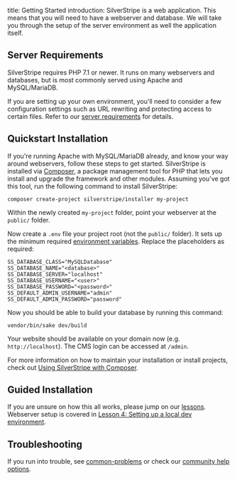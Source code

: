 title: Getting Started
introduction: SilverStripe is a web application. This means that you will need to have a webserver and database. We will take you through the setup of the server environment as well the application itself.

## Server Requirements

SilverStripe requires PHP 7.1 or newer.
It runs on many webservers and databases,
but is most commonly served using Apache and MySQL/MariaDB.

If you are setting up your own environment,
you'll need to consider a few configuration settings
such as URL rewriting and protecting access to certain files.
Refer to our [server requirements](server_requirements) for details.

## Quickstart Installation

If you're running Apache with MySQL/MariaDB already,
and know your way around webservers, follow these steps to get started.
SilverStripe is installed via [Composer](https://getcomposer.org), a package management tool for PHP that
lets you install and upgrade the framework and other modules. 
Assuming you've got this tool, run the following command to install SilverStripe:

```
composer create-project silverstripe/installer my-project
```

Within the newly created `my-project` folder, point your webserver at the `public/` folder.

Now create a `.env` file your project root (not the `public/` folder).
It sets up the minimum required [environment variables](environment_management).
Replace the placeholders as required:

```
SS_DATABASE_CLASS="MySQLDatabase"
SS_DATABASE_NAME="<database>"
SS_DATABASE_SERVER="localhost"
SS_DATABASE_USERNAME="<user>"
SS_DATABASE_PASSWORD="<password>"
SS_DEFAULT_ADMIN_USERNAME="admin"
SS_DEFAULT_ADMIN_PASSWORD="password"
```

Now you should be able to build your database by running this command:

```
vendor/bin/sake dev/build
```

Your website should be available on your domain now (e.g. `http://localhost`).
The CMS login can be accessed at `/admin`.

For more information on how to maintain your installation or install projects,
check out [Using SilverStripe with Composer](composer).

## Guided Installation

If you are unsure on how this all works, please jump on our [lessons](https://www.silverstripe.org/learn/lessons/v4/).
Webserver setup is covered in
[Lesson 4: Setting up a local dev environment](https://www.silverstripe.org/learn/lessons/v4/up-and-running-setting-up-a-local-silverstripe-dev-environment-1).


## Troubleshooting

If you run into trouble, see [common-problems](common_problems) or
check our [community help options](https://www.silverstripe.org/community/).

